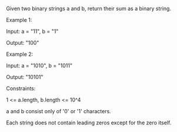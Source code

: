 Given two binary strings a and b, return their sum as a binary string.

 
Example 1:

Input: a = "11", b = "1"

Output: "100"

Example 2:

Input: a = "1010", b = "1011"

Output: "10101"
 

Constraints:

1 <= a.length, b.length <= 10^4

a and b consist only of '0' or '1' characters.

Each string does not contain leading zeros except for the zero itself.
